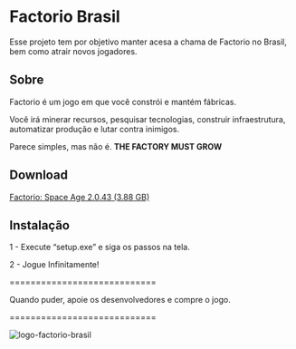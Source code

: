 # Factorio Brasil

Esse projeto tem por objetivo manter acesa a chama de Factorio no Brasil, bem como atrair novos jogadores.

## Sobre

Factorio é um jogo em que você constrói e mantém fábricas.

Você irá minerar recursos, pesquisar tecnologias, construir infraestrutura, automatizar produção e lutar contra inimigos.

Parece simples, mas não é. **THE FACTORY MUST GROW**

## Download

[Factorio: Space Age 2.0.43 (3.88 GB)](https://drive.google.com/file/d/18p5WfyeIxAVEktArOJxWJSc7wFw-rHEh/view?usp=drive_link)

## Instalação

1 - Execute “setup.exe” e siga os passos na tela.

2 - Jogue Infinitamente!

============================

Quando puder, apoie os desenvolvedores e compre o jogo.

============================

![logo-factorio-brasil](https://i.imgur.com/7XwWvLm.png)
